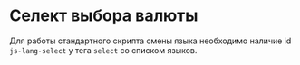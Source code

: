 # Селект выбора валюты

Для работы стандартного скрипта смены языка необходимо 
наличие id `js-lang-select` у тега `select` со списком языков. 